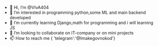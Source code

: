 - 👋 Hi, I’m @VIvA404
- 👀 I’m interested in programming python,some ML and main backend developed 
- 🌱 I’m currently learning Django,math for programming and i will learning JS
- 💞️ I’m looking to collaborate on IT-company or on mini projects
- 📫 How to reach me { 'telegram':'@Imakegovnokod'}

<!---
VIvA404/VIvA404 is a ✨ special ✨ repository because its `README.md` (this file) appears on your GitHub profile.
You can click the Preview link to take a look at your changes.
--->
